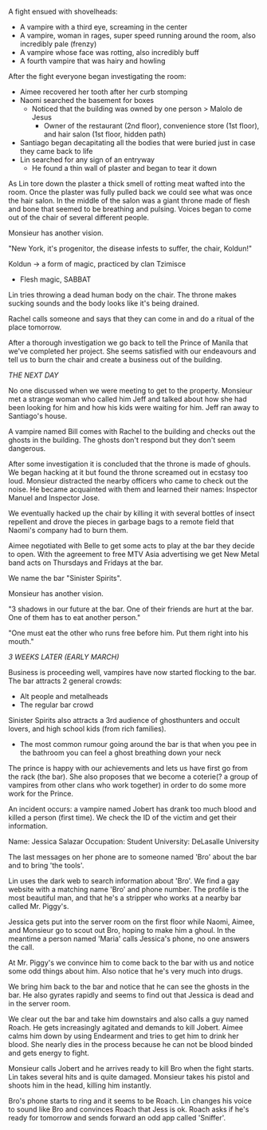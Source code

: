 A fight ensued with shovelheads:
- A vampire with a third eye, screaming in the center
- A vampire, woman in rages, super speed running around the room, also incredibly pale (frenzy)
- A vampire whose face was rotting, also incredibly buff
- A fourth vampire that was hairy and howling

After the fight everyone began investigating the room:
- Aimee recovered her tooth after her curb stomping
- Naomi searched the basement for boxes
	- Noticed that the building was owned by one person > Malolo de Jesus
		- Owner of the restaurant (2nd floor), convenience store (1st floor), and hair salon (1st floor, hidden path)
- Santiago began decapitating all the bodies that were buried just in case they came back to life
- Lin searched for any sign of an entryway
	- He found a thin wall of plaster and began to tear it down

As Lin tore down the plaster a thick smell of rotting meat wafted into the room. Once the plaster was fully pulled back we could see what was once the hair salon. In the middle of the salon was a giant throne made of flesh and bone that seemed to be breathing and pulsing. Voices began to come out of the chair of several different people. 

Monsieur has another vision.

"New York, it's progenitor, the disease infests to suffer, the chair, Koldun!"

Koldun -> a form of magic, practiced by clan Tzimisce
- Flesh magic, SABBAT

Lin tries throwing a dead human body on the chair. The throne makes sucking sounds and the body looks like it's being drained.

Rachel calls someone and says that they can come in and do a ritual of the place tomorrow.

After a thorough investigation we go back to tell the Prince of Manila that we've completed her project. She seems satisfied with our endeavours and tell us to burn the chair and create a business out of the building.

*THE NEXT DAY*

No one discussed when we were meeting to get to the property. Monsieur met a strange woman who called him Jeff and talked about how she had been looking for him and how his kids were waiting for him. Jeff ran away to Santiago's house.

A vampire named Bill comes with Rachel to the building and checks out the ghosts in the building. The ghosts don't respond but they don't seem dangerous.

After some investigation it is concluded that the throne is made of ghouls. We began hacking at it but found the throne screamed out in ecstasy too loud. Monsieur distracted the nearby officers who came to check out the noise. He became acquainted with them and learned their names: Inspector Manuel and Inspector Jose. 

We eventually hacked up the chair by killing it with several bottles of insect repellent and drove the pieces in garbage bags to a remote field that Naomi's company had to burn them.

Aimee negotiated with Belle to get some acts to play at the bar they decide to open. With the agreement to free MTV Asia advertising we get New Metal band acts on Thursdays and Fridays at the bar.

We name the bar "Sinister Spirits".

Monsieur has another vision.

"3 shadows in our future at the bar. One of their friends are hurt at the bar. One of them has to eat another person."

"One must eat the other who runs free before him. Put them right into his mouth."

*3 WEEKS LATER (EARLY MARCH)*

Business is proceeding well, vampires have now started flocking to the bar. The bar attracts 2 general crowds:
- Alt people and metalheads
- The regular bar crowd

Sinister Spirits also attracts a 3rd audience of ghosthunters and occult lovers, and high school kids (from rich families).
- The most common rumour going around the bar is that when you pee in the bathroom you can feel a ghost breathing down your neck

The prince is happy with our achievements and lets us have first go from the rack (the bar). She also proposes that we become a coterie(? a group of vampires from other clans who work together) in order to do some more work for the Prince.

An incident occurs: a vampire named Jobert has drank too much blood and killed a person (first time). We check the ID of the victim and get their information.

Name: Jessica Salazar
Occupation: Student
University: DeLasalle University

The last messages on her phone are to someone named 'Bro' about the bar and to bring 'the tools'.

Lin uses the dark web to search information about 'Bro'. We find a gay website with a matching name 'Bro' and phone number. The profile is the most beautiful man, and that he's a stripper who works at a nearby bar called Mr. Piggy's.

Jessica gets put into the server room on the first floor while Naomi, Aimee, and Monsieur go to scout out Bro, hoping to make him a ghoul. In the meantime a person named 'Maria' calls Jessica's phone, no one answers the call.

At Mr. Piggy's we convince him to come back to the bar with us and notice some odd things about him. Also notice that he's very much into drugs.

We bring him back to the bar and notice that he can see the ghosts in the bar. He also gyrates rapidly and seems to find out that Jessica is dead and in the server room.

We clear out the bar and take him downstairs and also calls a guy named Roach. He gets increasingly agitated and demands to kill Jobert. Aimee calms him down by using Endearment and tries to get him to drink her blood. She nearly dies in the process because he can not be blood binded and gets energy to fight.

Monsieur calls Jobert and he arrives ready to kill Bro when the fight starts. Lin takes several hits and is quite damaged. Monsieur takes his pistol and shoots him in the head, killing him instantly.

Bro's phone starts to ring and it seems to be Roach. Lin changes his voice to sound like Bro and convinces Roach that Jess is ok. Roach asks if he's ready for tomorrow and sends forward an odd app called 'Sniffer'. 